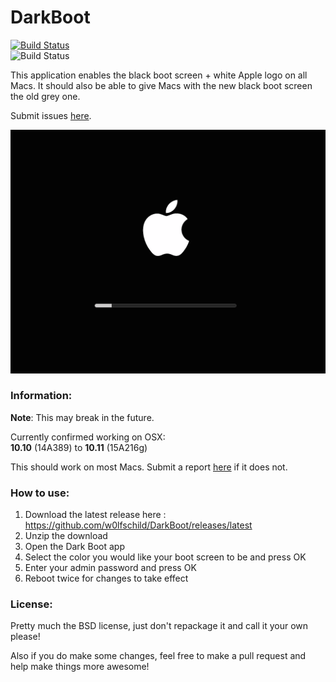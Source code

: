 # DarkBoot

[![Build Status](https://img.shields.io/github/release/w0lfschild/DarkBoot.svg)](https://github.com/w0lfschild/DarkBoot/releases/latest)   
![Build Status](https://img.shields.io/github/downloads/w0lfschild/DarkBoot/latest/total.svg)

This application enables the black boot screen + white Apple logo on all Macs. It should also be able to give Macs with the new black boot screen the old grey one.

Submit issues [here](https://github.com/w0lfschild/DarkBoot/issues/new). 

![Preview](example.png)

### Information:
**Note**: This may break in the future. 

Currently confirmed working on OSX:    
**10.10** (14A389) to **10.11** (15A216g)   

This should work on most Macs. Submit a report [here](https://github.com/w0lfschild/DarkBoot/issues/new) if it does not.

### How to use:
1. Download the latest release here : https://github.com/w0lfschild/DarkBoot/releases/latest
2. Unzip the download
3. Open the Dark Boot app
4. Select the color you would like your boot screen to be and press OK
5. Enter your admin password and press OK
6. Reboot twice for changes to take effect
	
### License:
Pretty much the BSD license, just don't repackage it and call it your own please!

Also if you do make some changes, feel free to make a pull request and help make things more awesome!
